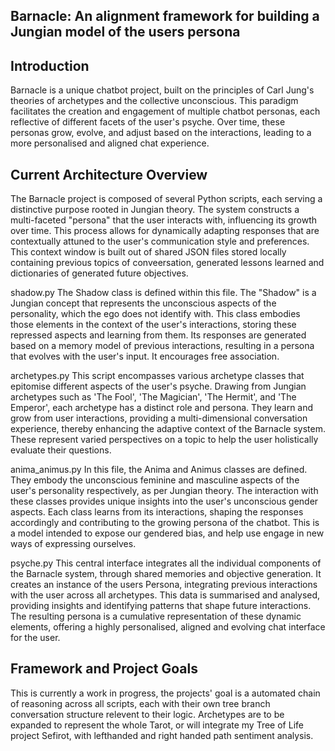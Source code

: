 ## Barnacle: An alignment framework for building a Jungian model of the users persona

## Introduction

Barnacle is a unique chatbot project, built on the principles of Carl Jung's theories of archetypes and the collective unconscious. This paradigm facilitates the creation and engagement of multiple chatbot personas, each reflective of different facets of the user's psyche. Over time, these personas grow, evolve, and adjust based on the interactions, leading to a more personalised and aligned chat experience.

## Current Architecture Overview

The Barnacle project is composed of several Python scripts, each serving a distinctive purpose rooted in Jungian theory. The system constructs a multi-faceted "persona" that the user interacts with, influencing its growth over time. This process allows for dynamically adapting responses that are contextually attuned to the user's communication style and preferences. This context window is built out of shared JSON files stored locally containing previous topics of conveersation, generated lessons learned and dictionaries of generated future objectives.

shadow.py
The Shadow class is defined within this file. The "Shadow" is a Jungian concept that represents the unconscious aspects of the personality, which the ego does not identify with. This class embodies those elements in the context of the user's interactions, storing these repressed aspects and learning from them. Its responses are generated based on a memory model of previous interactions, resulting in a persona that evolves with the user's input. It encourages free association.

archetypes.py
This script encompasses various archetype classes that epitomise different aspects of the user's psyche. Drawing from Jungian archetypes such as 'The Fool', 'The Magician', 'The Hermit', and 'The Emperor', each archetype has a distinct role and persona. They learn and grow from user interactions, providing a multi-dimensional conversation experience, thereby enhancing the adaptive context of the Barnacle system. These represent varied perspectives on a topic to help the user holistically evaluate their questions.

anima_animus.py
In this file, the Anima and Animus classes are defined. They embody the unconscious feminine and masculine aspects of the user's personality respectively, as per Jungian theory. The interaction with these classes provides unique insights into the user's unconscious gender aspects. Each class learns from its interactions, shaping the responses accordingly and contributing to the growing persona of the chatbot. This is a model intended to expose our gendered bias, and help use engage in new ways of expressing ourselves.

psyche.py
This central interface integrates all the individual components of the Barnacle system, through shared memories and objective generation. It creates an instance of the users Persona, integrating previous interactions with the user across all archetypes. This data is summarised and analysed, providing insights and identifying patterns that shape future interactions. The resulting persona is a cumulative representation of these dynamic elements, offering a highly personalised, aligned and evolving chat interface for the user.

## Framework and Project Goals

This is currently a work in progress, the projects' goal is a automated chain of reasoning across all scripts, each with their own tree branch conversation structure relevent to their logic. Archetypes are to be expanded to represent the whole Tarot, or will integrate my Tree of Life project Sefirot, with lefthanded and right handed path sentiment analysis.


